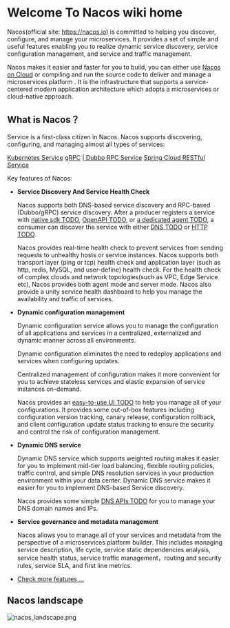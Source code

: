 # Welcome To Nacos wiki home

Nacos(official site: https://nacos.io) is committed to helping you discover, configure, and manage your microservices. It provides a set of simple and useful features enabling you to realize dynamic service discovery, service configuration management, and service and traffic management.

Nacos makes it easier and faster for you to build, you can either use [Nacos on Cloud](https://cn.aliyun.com/product/aliware/mse?spm=nacos-website.topbar.0.0.0) or compiling and run the source code to deliver and manage a microservices platform . It is the infrastructure that supports a service-centered modern application architecture which adopts a microservices or cloud-native approach.

## What is Nacos？

Service is a first-class citizen in Nacos. Nacos supports discovering, configuring, and managing almost all types of services:

[Kubernetes Service](https://kubernetes.io/docs/concepts/services-networking/service/)
[gRPC](https://grpc.io/docs/guides/concepts.html#service-definition)
[ | Dubbo RPC Service](https://dubbo.incubator.apache.org/#/?lang=en-us)
[Spring Cloud RESTful Service](https://spring.io/understanding/REST)

Key features of Nacos:

* **Service Discovery And Service Health Check**

    Nacos supports both DNS-based service discovery and RPC-based (Dubbo/gRPC) service discovery. After a producer registers a service with [native sdk TODO](xx), [OpenAPI TODO](xx), or [a dedicated agent TODO](xx), a consumer can discover the service with either [DNS TODO](xx) or [HTTP TODO](xx).
    
    Nacos provides real-time health check to prevent services from sending requests to unhealthy hosts or service instances. Nacos supports both transport layer (ping or tcp) health check and application layer (such as http, redis, MySQL, and user-define) health check. For the health check of complex clouds and network topologies(such as VPC, Edge Service etc), Nacos provides both agent mode and server mode. Nacos also provide a unity service health dashboard to help you manage the availability and traffic of services.    
    
* **Dynamic configuration management**

    Dynamic configuration service allows you to manage the configuration of all applications and services in a centralized, externalized and dynamic manner across all environments.

    Dynamic configuration eliminates the need to redeploy applications and services when configuring updates.

    Centralized management of configuration makes it more convenient for you to achieve stateless services and elastic expansion of service instances on-demand.

    Nacos provides an [easy-to-use UI TODO](xx) to help you manage all of your configurations. It provides some out-of-box features including  configuration version tracking, canary release, configuration rollback, and client configuration update status tracking to ensure the security and control the risk of configuration management. 

* **Dynamic DNS service**

    Dynamic DNS service which supports weighted routing makes it easier for you to implement mid-tier load balancing, flexible routing policies, traffic control, and simple DNS resolution services in your production environment within your data center. Dynamic DNS service makes it easier for you to implement DNS-based Service discovery. 

    Nacos provides some simple [DNS APIs TODO](xx) for you to manage your DNS domain names and IPs.

* **Service governance and metadata management**

    Nacos allows you to manage all of your services and metadata from the perspective of a microservices platform builder. This includes managing service description, life cycle, service static dependencies analysis, service health status, service traffic management，routing and security rules, service SLA, and first line metrics.

* [Check more features ...](xx)

## Nacos landscape

![nacos_landscape.png](https://cdn.yuque.com/lark/0/2018/png/15914/1530514380550-31251a79-02bb-4155-bc4f-5a9f436551a2.png) 